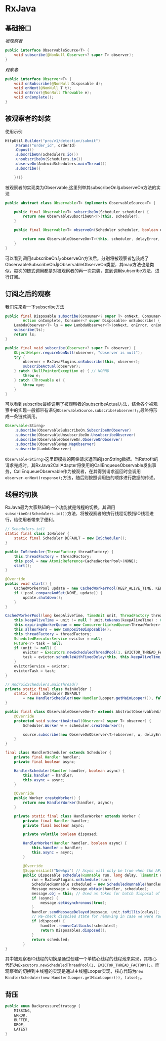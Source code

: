 # RxJava
## 基础接口
*被观察者*
```Java
public interface ObservableSource<T> {
    void subscribe(@NonNull Observer<? super T> observer);
}
```
*观察者*
```Java
public interface Observer<T> {
    void onSubscribe(@NonNull Disposable d);
    void onNext(@NonNull T t);
    void onError(@NonNull Throwable e);
    void onComplete();
}
```
## 被观察者的封装
使用示例
```Java
HttpUtil.Builder("pro/v1/detection/submit")
    .Params("order_id", orderId)
    .Obpost()
    .subscribeOn(Schedulers.io())
    .unsubscribeOn(Schedulers.io())
    .observeOn(AndroidSchedulers.mainThread())
    .subscribe({

    }){}
```
被观察者的实现类为Observable,这里列举其subscribeOn与observeOn方法的实现
```Java
public abstract class Observable<T> implements ObservableSource<T> {

    public final Observable<T> subscribeOn(Scheduler scheduler) {
        return new ObservableSubscribeOn<T>(this, scheduler);
    }

    public final Observable<T> observeOn(Scheduler scheduler, boolean delayError, int bufferSize) {

        return new ObservableObserveOn<T>(this, scheduler, delayError, bufferSize);
    }    
}
```
可以看到调用subscribeOn与observeOn方法后，分别将被观察者包装成了ObservableSubscribeOn与ObservableObserveOn类型，其map方法也是类似，每次的链式调用都是对被观察者的再一次包装，直到调用subscribe方法，进行订阅。

## 订阅之后的观察
我们先来看一下subscribe方法
```Java
public final Disposable subscribe(Consumer<? super T> onNext, Consumer<? super Throwable> onError,
        Action onComplete, Consumer<? super Disposable> onSubscribe) {
    LambdaObserver<T> ls = new LambdaObserver<T>(onNext, onError, onComplete, onSubscribe);
    subscribe(ls);
    return ls;
}

public final void subscribe(Observer<? super T> observer) {
    ObjectHelper.requireNonNull(observer, "observer is null");
    try {
        observer = RxJavaPlugins.onSubscribe(this, observer);
        subscribeActual(observer);
    } catch (NullPointerException e) { // NOPMD
        throw e;
    } catch (Throwable e) {
        throw npe;
    }
}
```
可以看到subscribe最终调用了被观察者的subscribeActual方法，结合各个被观察中的实现一般都带有语句`ObservableSource.subscribe(observer);`,最终将形成一条链式调用。
```Java
Observable<Stirng>
    .subscribe(ObservableSubscribeOn.SubscribeOnObserver)
    .subscribe(ObservableUnsubscribeOn.UnsubscribeObserver)
    .subscribe(ObservableObserveOn.ObserveOnObserver)
    .subscribe(ObservableMap.MapObserver)
    .subscribe(LambdaObserver)
```
`Observable<Stirng>`这里即模拟的网络请求返回的jsonString数据。当Retrofit的请求完成时，其RxJava2CallAdapter将使用的CallEnqueueObservable发出事务，CallEnqueueObservable作为被观者，在其得到请求返回时会调用`observer.onNext(response);`方法，随后则按照调用链的顺序进行数据的传递。

## 线程的切换
RxJava最为大家熟知的一个功能就是线程的切换，其调用`subscribeOn(Schedulers.io())`方法，将被观察者的执行线程切换指IO线程进行，给使用者带来了便利。
```Java
// Schedulers.io()
static final class IoHolder {
    static final Scheduler DEFAULT = new IoScheduler();
}

public IoScheduler(ThreadFactory threadFactory) {
    this.threadFactory = threadFactory;
    this.pool = new AtomicReference<CachedWorkerPool>(NONE);
    start();
}

@Override
public void start() {
    CachedWorkerPool update = new CachedWorkerPool(KEEP_ALIVE_TIME, KEEP_ALIVE_UNIT, threadFactory);
    if (!pool.compareAndSet(NONE, update)) {
        update.shutdown();
    }
}

CachedWorkerPool(long keepAliveTime, TimeUnit unit, ThreadFactory threadFactory) {
    this.keepAliveTime = unit != null ? unit.toNanos(keepAliveTime) : 0L;
    this.expiringWorkerQueue = new ConcurrentLinkedQueue<ThreadWorker>();
    this.allWorkers = new CompositeDisposable();
    this.threadFactory = threadFactory;
    ScheduledExecutorService evictor = null;
    Future<?> task = null;
    if (unit != null) {
        evictor = Executors.newScheduledThreadPool(1, EVICTOR_THREAD_FACTORY);
        task = evictor.scheduleWithFixedDelay(this, this.keepAliveTime, this.keepAliveTime, TimeUnit.NANOSECONDS);
    }
    evictorService = evictor;
    evictorTask = task;
}

// AndroidSchedulers.mainThread()
private static final class MainHolder {
    static final Scheduler DEFAULT
        = new HandlerScheduler(new Handler(Looper.getMainLooper()), false);
}

public final class ObservableObserveOn<T> extends AbstractObservableWithUpstream<T, T> {
    @Override
    protected void subscribeActual(Observer<? super T> observer) {
        Scheduler.Worker w = scheduler.createWorker();

        source.subscribe(new ObserveOnObserver<T>(observer, w, delayError, bufferSize));
    }
}

final class HandlerScheduler extends Scheduler {
    private final Handler handler;
    private final boolean async;

    HandlerScheduler(Handler handler, boolean async) {
        this.handler = handler;
        this.async = async;
    }

    @Override
    public Worker createWorker() {
        return new HandlerWorker(handler, async);
    }

    private static final class HandlerWorker extends Worker {
        private final Handler handler;
        private final boolean async;

        private volatile boolean disposed;

        HandlerWorker(Handler handler, boolean async) {
            this.handler = handler;
            this.async = async;
        }

        @Override
        @SuppressLint("NewApi") // Async will only be true when the API is available to call.
        public Disposable schedule(Runnable run, long delay, TimeUnit unit) {
            run = RxJavaPlugins.onSchedule(run);
            ScheduledRunnable scheduled = new ScheduledRunnable(handler, run);
            Message message = Message.obtain(handler, scheduled);
            message.obj = this; // Used as token for batch disposal of this worker's runnables.
            if (async) {
                message.setAsynchronous(true);
            }
            handler.sendMessageDelayed(message, unit.toMillis(delay));
            // Re-check disposed state for removing in case we were racing a call to dispose().
            if (disposed) {
                handler.removeCallbacks(scheduled);
                return Disposables.disposed();
            }
            return scheduled;
        }
}

```
其中被观察者IO线程的切换是通过创建一个单核心线程的线程池来实现，其核心代码为`Executors.newScheduledThreadPool(1, EVICTOR_THREAD_FACTORY);`。而观察者的切换到主线程的实现是通过主线程Looper实现，核心代码为`new HandlerScheduler(new Handler(Looper.getMainLooper()), false);`。

## 背压
```Java
public enum BackpressureStrategy {
    MISSING,
    ERROR,
    BUFFER,
    DROP,
    LATEST
}
```